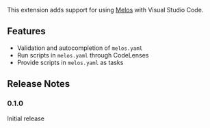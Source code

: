 This extension adds support for using [Melos] with Visual Studio Code.

## Features

- Validation and autocompletion of `melos.yaml`
- Run scripts in `melos.yaml` through CodeLenses
- Provide scripts in `melos.yaml` as tasks

## Release Notes

### 0.1.0

Initial release

[melos]: https://pub.dev/packages/melos
